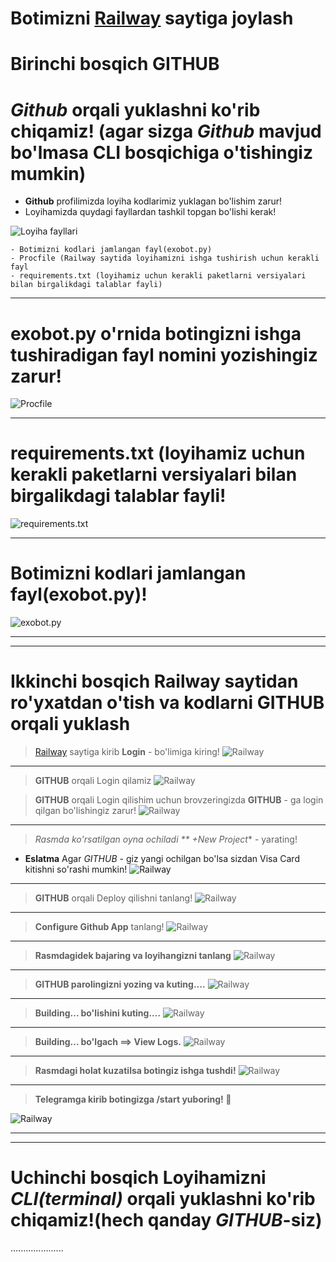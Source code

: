 # **Botimizni [Railway](https://railway.app) saytiga joylash** 


# __Birinchi bosqich **GITHUB**__

# __*Github* orqali yuklashni ko'rib chiqamiz! (agar sizga *Github* mavjud bo'lmasa CLI bosqichiga o'tishingiz mumkin)__

- **Github** profilimizda loyiha kodlarimiz yuklagan bo'lishim zarur!
- Loyihamizda quydagi fayllardan tashkil topgan bo'lishi kerak!

![Loyiha fayllari](images/s1.PNG)

    - Botimizni kodlari jamlangan fayl(exobot.py)
    - Procfile (Railway saytida loyihamizni ishga tushirish uchun kerakli fayl
    - requirements.txt (loyihamiz uchun kerakli paketlarni versiyalari bilan birgalikdagi talablar fayli)
    
<hr>

# __exobot.py o'rnida botingizni ishga tushiradigan fayl nomini yozishingiz zarur!__
 ![Procfile](images/s2.PNG)
 
 

 
<hr>

# __requirements.txt (loyihamiz uchun kerakli paketlarni versiyalari bilan birgalikdagi talablar fayli!__
 ![requirements.txt](images/s3.PNG)
 
 


<hr>

# __Botimizni kodlari jamlangan fayl(exobot.py)!__
 ![exobot.py](images/s4.PNG)
 
 
<hr>
<hr>

# __Ikkinchi bosqich **Railway saytidan ro'yxatdan o'tish va kodlarni GITHUB orqali yuklash**__


> [Railway](https://railway.app) saytiga kirib **Login** - bo'limiga kiring!
 ![Railway](images/r1.PNG)

<hr>


> **GITHUB** orqali Login qilamiz
 ![Railway](images/r2.PNG)


> **GITHUB** orqali Login qilishim uchun brovzeringizda **GITHUB** - ga login qilgan bo'lishingiz zarur!
 ![Railway](images/r3.PNG)

<hr>


> *Rasmda ko'rsatilgan oyna ochiladi ** +New Project** - yarating!
- **Eslatma** Agar *GITHUB* - giz yangi ochilgan bo'lsa sizdan Visa Card kitishni so'rashi mumkin!
 ![Railway](images/r4.PNG)

<hr>


> **GITHUB** orqali Deploy qilishni tanlang!
 ![Railway](images/r5.PNG)

<hr>


> **Configure Github App** tanlang!
 ![Railway](images/r6.PNG)

<hr>


> **Rasmdagidek bajaring va loyihangizni tanlang**
 ![Railway](images/r7.PNG)

<hr>


> **GITHUB parolingizni yozing va kuting....**
 ![Railway](images/r8.PNG)

<hr>


> **Building... bo'lishini kuting....**
 ![Railway](images/r9.PNG)

<hr>

> **Building... bo'lgach ==> View Logs.**
 ![Railway](images/r10.PNG)
 
<hr>

> **Rasmdagi holat kuzatilsa botingiz ishga tushdi!**
 ![Railway](images/r12.PNG)
 
<hr>

> **Telegramga kirib botingizga /start yuboring! 🥳**

 ![Railway](images/r13.PNG)
 

<hr>
<hr>

# __Uchinchi bosqich Loyihamizni *CLI(terminal)* orqali yuklashni ko'rib chiqamiz!(hech qanday *GITHUB*-siz)__
.....................







